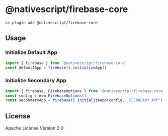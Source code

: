 # @nativescript/firebase-core

```cli
ns plugin add @nativescript/firebase-core
```

## Usage

### Initialize Default App

```ts
import { firebase } from '@nativescript/firebase-core'
const defaultApp = firebase().initializeApp()
```

### Initialize Secondary App

```ts
import { firebase, FirebaseOptions } from '@nativescript/firebase-core'
const config = new FirebaseOptions()
const secondaryApp = firebase().initializeApp(config, 'SECONDARY_APP')
```


## License

Apache License Version 2.0
